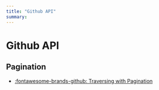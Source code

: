 ```yaml
---
title: "Github API"
summary:
---
```


Github API
===

Pagination
---

- [:fontawesome-brands-github: Traversing with
    Pagination](https://docs.github.com/en/free-pro-team@latest/rest/guides/traversing-with-pagination)
